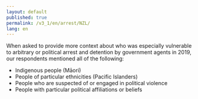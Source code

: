 ```yaml
---
layout: default
published: true
permalink: /v3_1/en/arrest/NZL/
lang: en
---
```

When asked to provide more context about who was especially vulnerable to arbitrary or political arrest and detention by government agents in 2019, our respondents mentioned all of the following: 

-	Indigenous people (Māori)
-	People of particular ethnicities (Pacific Islanders)
-	People who are suspected of or engaged in political violence 
-	People with particular political affiliations or beliefs

